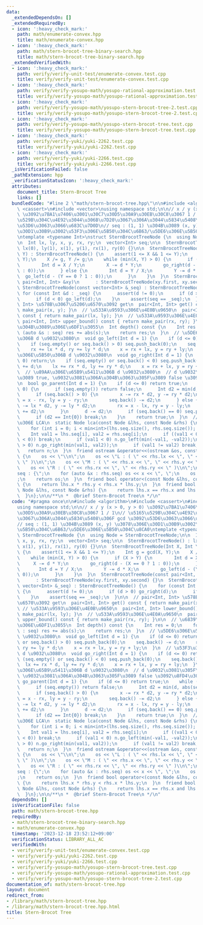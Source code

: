 ```yaml
---
data:
  _extendedDependsOn: []
  _extendedRequiredBy:
  - icon: ':heavy_check_mark:'
    path: math/enumerate-convex.hpp
    title: math/enumerate-convex.hpp
  - icon: ':heavy_check_mark:'
    path: math/stern-brocot-tree-binary-search.hpp
    title: math/stern-brocot-tree-binary-search.hpp
  _extendedVerifiedWith:
  - icon: ':heavy_check_mark:'
    path: verify/verify-unit-test/enumerate-convex.test.cpp
    title: verify/verify-unit-test/enumerate-convex.test.cpp
  - icon: ':heavy_check_mark:'
    path: verify/verify-yosupo-math/yosupo-rational-approximation.test.cpp
    title: verify/verify-yosupo-math/yosupo-rational-approximation.test.cpp
  - icon: ':heavy_check_mark:'
    path: verify/verify-yosupo-math/yosupo-stern-brocot-tree-2.test.cpp
    title: verify/verify-yosupo-math/yosupo-stern-brocot-tree-2.test.cpp
  - icon: ':heavy_check_mark:'
    path: verify/verify-yosupo-math/yosupo-stern-brocot-tree.test.cpp
    title: verify/verify-yosupo-math/yosupo-stern-brocot-tree.test.cpp
  - icon: ':heavy_check_mark:'
    path: verify/verify-yuki/yuki-2262.test.cpp
    title: verify/verify-yuki/yuki-2262.test.cpp
  - icon: ':heavy_check_mark:'
    path: verify/verify-yuki/yuki-2266.test.cpp
    title: verify/verify-yuki/yuki-2266.test.cpp
  _isVerificationFailed: false
  _pathExtension: hpp
  _verificationStatusIcon: ':heavy_check_mark:'
  attributes:
    document_title: Stern-Brocot Tree
    links: []
  bundledCode: "#line 2 \"math/stern-brocot-tree.hpp\"\n\n#include <algorithm>\n#include\
    \ <cassert>\n#include <vector>\nusing namespace std;\n\n// x / y (x > 0, y > 0)\
    \ \u3092\u7BA1\u7406\u3001\u30C7\u30D5\u30A9\u30EB\u30C8\u3067 1 / 1\n// \u5165\
    \u529B\u304C\u4E92\u3044\u306B\u7D20\u3067\u306A\u3044\u5834\u5408\u306F gcd \u3092\
    \u53D6\u3063\u3066\u683C\u7D0D\n// seq : (1, 1) \u304B\u3089 (x, y) \u3078\u306E\
    \u30D1\u30B9\u3002\u53F3\u306E\u5B50\u304C\u6B63/\u5DE6\u306E\u5B50\u304C\u8CA0\
    \ntemplate <typename Int>\nstruct SternBrocotTreeNode {\n  using Node = SternBrocotTreeNode;\n\
    \n  Int lx, ly, x, y, rx, ry;\n  vector<Int> seq;\n\n  SternBrocotTreeNode() :\
    \ lx(0), ly(1), x(1), y(1), rx(1), ry(0) {}\n\n  SternBrocotTreeNode(Int X, Int\
    \ Y) : SternBrocotTreeNode() {\n    assert(1 <= X && 1 <= Y);\n    Int g = gcd(X,\
    \ Y);\n    X /= g, Y /= g;\n    while (min(X, Y) > 0) {\n      if (X > Y) {\n\
    \        Int d = X / Y;\n        X -= d * Y;\n        go_right(d - (X == 0 ? 1\
    \ : 0));\n      } else {\n        Int d = Y / X;\n        Y -= d * X;\n      \
    \  go_left(d - (Y == 0 ? 1 : 0));\n      }\n    }\n  }\n  SternBrocotTreeNode(const\
    \ pair<Int, Int> &xy)\n      : SternBrocotTreeNode(xy.first, xy.second) {}\n \
    \ SternBrocotTreeNode(const vector<Int> &_seq) : SternBrocotTreeNode() {\n   \
    \ for (const Int &d : _seq) {\n      assert(d != 0);\n      if (d > 0) go_right(d);\n\
    \      if (d < 0) go_left(d);\n    }\n    assert(seq == _seq);\n  }\n\n  // pair<Int,\
    \ Int> \u578B\u3067\u5206\u6570\u3092 get\n  pair<Int, Int> get() const { return\
    \ make_pair(x, y); }\n  // \u533A\u9593\u306E\u4E0B\u9650\n  pair<Int, Int> lower_bound()\
    \ const { return make_pair(lx, ly); }\n  // \u533A\u9593\u306E\u4E0A\u9650\n \
    \ pair<Int, Int> upper_bound() const { return make_pair(rx, ry); }\n\n  // \u6839\
    \u304B\u3089\u306E\u6DF1\u3055\n  Int depth() const {\n    Int res = 0;\n    for\
    \ (auto &s : seq) res += abs(s);\n    return res;\n  }\n  // \u5DE6\u306E\u5B50\
    \u306B d \u9032\u3080\n  void go_left(Int d = 1) {\n    if (d <= 0) return;\n\
    \    if (seq.empty() or seq.back() > 0) seq.push_back(0);\n    seq.back() -= d;\n\
    \    rx += lx * d, ry += ly * d;\n    x = rx + lx, y = ry + ly;\n  }\n  // \u53F3\
    \u306E\u5B50\u306B d \u9032\u3080\n  void go_right(Int d = 1) {\n    if (d <=\
    \ 0) return;\n    if (seq.empty() or seq.back() < 0) seq.push_back(0);\n    seq.back()\
    \ += d;\n    lx += rx * d, ly += ry * d;\n    x = rx + lx, y = ry + ly;\n  }\n\
    \  // \u89AA\u306E\u65B9\u5411\u306B d \u9032\u3080\n  // d \u9032\u3081\u305F\
    \u3089 true, \u9032\u3081\u306A\u304B\u3063\u305F\u3089 false \u3092\u8FD4\u3059\
    \n  bool go_parent(Int d = 1) {\n    if (d <= 0) return true;\n    while (d !=\
    \ 0) {\n      if (seq.empty()) return false;\n      Int d2 = min(d, abs(seq.back()));\n\
    \      if (seq.back() > 0) {\n        x -= rx * d2, y -= ry * d2;\n        lx\
    \ = x - rx, ly = y - ry;\n        seq.back() -= d2;\n      } else {\n        x\
    \ -= lx * d2, y -= ly * d2;\n        rx = x - lx, ry = y - ly;\n        seq.back()\
    \ += d2;\n      }\n      d -= d2;\n      if (seq.back() == 0) seq.pop_back();\n\
    \      if (d2 == Int{0}) break;\n    }\n    return true;\n  }\n  // SBT \u4E0A\
    \u306E LCA\n  static Node lca(const Node &lhs, const Node &rhs) {\n    Node n;\n\
    \    for (int i = 0; i < min<int>(lhs.seq.size(), rhs.seq.size()); i++) {\n  \
    \    Int val1 = lhs.seq[i], val2 = rhs.seq[i];\n      if ((val1 < 0) != (val2\
    \ < 0)) break;\n      if (val1 < 0) n.go_left(min(-val1, -val2));\n      if (val1\
    \ > 0) n.go_right(min(val1, val2));\n      if (val1 != val2) break;\n    }\n \
    \   return n;\n  }\n  friend ostream &operator<<(ostream &os, const Node &rhs)\
    \ {\n    os << \"\\n\";\n    os << \"L : ( \" << rhs.lx << \", \" << rhs.ly <<\
    \ \" )\\n\";\n    os << \"M : ( \" << rhs.x << \", \" << rhs.y << \" )\\n\";\n\
    \    os << \"R : ( \" << rhs.rx << \", \" << rhs.ry << \" )\\n\";\n    os << \"\
    seq : {\";\n    for (auto &x : rhs.seq) os << x << \", \";\n    os << \"} \\n\"\
    ;\n    return os;\n  }\n  friend bool operator<(const Node &lhs, const Node &rhs)\
    \ {\n    return lhs.x * rhs.y < rhs.x * lhs.y;\n  }\n  friend bool operator==(const\
    \ Node &lhs, const Node &rhs) {\n    return lhs.x == rhs.x and lhs.y == rhs.y;\n\
    \  }\n};\n\n/**\n *  @brief Stern-Brocot Tree\n */\n"
  code: "#pragma once\n\n#include <algorithm>\n#include <cassert>\n#include <vector>\n\
    using namespace std;\n\n// x / y (x > 0, y > 0) \u3092\u7BA1\u7406\u3001\u30C7\
    \u30D5\u30A9\u30EB\u30C8\u3067 1 / 1\n// \u5165\u529B\u304C\u4E92\u3044\u306B\u7D20\
    \u3067\u306A\u3044\u5834\u5408\u306F gcd \u3092\u53D6\u3063\u3066\u683C\u7D0D\n\
    // seq : (1, 1) \u304B\u3089 (x, y) \u3078\u306E\u30D1\u30B9\u3002\u53F3\u306E\
    \u5B50\u304C\u6B63/\u5DE6\u306E\u5B50\u304C\u8CA0\ntemplate <typename Int>\nstruct\
    \ SternBrocotTreeNode {\n  using Node = SternBrocotTreeNode;\n\n  Int lx, ly,\
    \ x, y, rx, ry;\n  vector<Int> seq;\n\n  SternBrocotTreeNode() : lx(0), ly(1),\
    \ x(1), y(1), rx(1), ry(0) {}\n\n  SternBrocotTreeNode(Int X, Int Y) : SternBrocotTreeNode()\
    \ {\n    assert(1 <= X && 1 <= Y);\n    Int g = gcd(X, Y);\n    X /= g, Y /= g;\n\
    \    while (min(X, Y) > 0) {\n      if (X > Y) {\n        Int d = X / Y;\n   \
    \     X -= d * Y;\n        go_right(d - (X == 0 ? 1 : 0));\n      } else {\n \
    \       Int d = Y / X;\n        Y -= d * X;\n        go_left(d - (Y == 0 ? 1 :\
    \ 0));\n      }\n    }\n  }\n  SternBrocotTreeNode(const pair<Int, Int> &xy)\n\
    \      : SternBrocotTreeNode(xy.first, xy.second) {}\n  SternBrocotTreeNode(const\
    \ vector<Int> &_seq) : SternBrocotTreeNode() {\n    for (const Int &d : _seq)\
    \ {\n      assert(d != 0);\n      if (d > 0) go_right(d);\n      if (d < 0) go_left(d);\n\
    \    }\n    assert(seq == _seq);\n  }\n\n  // pair<Int, Int> \u578B\u3067\u5206\
    \u6570\u3092 get\n  pair<Int, Int> get() const { return make_pair(x, y); }\n \
    \ // \u533A\u9593\u306E\u4E0B\u9650\n  pair<Int, Int> lower_bound() const { return\
    \ make_pair(lx, ly); }\n  // \u533A\u9593\u306E\u4E0A\u9650\n  pair<Int, Int>\
    \ upper_bound() const { return make_pair(rx, ry); }\n\n  // \u6839\u304B\u3089\
    \u306E\u6DF1\u3055\n  Int depth() const {\n    Int res = 0;\n    for (auto &s\
    \ : seq) res += abs(s);\n    return res;\n  }\n  // \u5DE6\u306E\u5B50\u306B d\
    \ \u9032\u3080\n  void go_left(Int d = 1) {\n    if (d <= 0) return;\n    if (seq.empty()\
    \ or seq.back() > 0) seq.push_back(0);\n    seq.back() -= d;\n    rx += lx * d,\
    \ ry += ly * d;\n    x = rx + lx, y = ry + ly;\n  }\n  // \u53F3\u306E\u5B50\u306B\
    \ d \u9032\u3080\n  void go_right(Int d = 1) {\n    if (d <= 0) return;\n    if\
    \ (seq.empty() or seq.back() < 0) seq.push_back(0);\n    seq.back() += d;\n  \
    \  lx += rx * d, ly += ry * d;\n    x = rx + lx, y = ry + ly;\n  }\n  // \u89AA\
    \u306E\u65B9\u5411\u306B d \u9032\u3080\n  // d \u9032\u3081\u305F\u3089 true,\
    \ \u9032\u3081\u306A\u304B\u3063\u305F\u3089 false \u3092\u8FD4\u3059\n  bool\
    \ go_parent(Int d = 1) {\n    if (d <= 0) return true;\n    while (d != 0) {\n\
    \      if (seq.empty()) return false;\n      Int d2 = min(d, abs(seq.back()));\n\
    \      if (seq.back() > 0) {\n        x -= rx * d2, y -= ry * d2;\n        lx\
    \ = x - rx, ly = y - ry;\n        seq.back() -= d2;\n      } else {\n        x\
    \ -= lx * d2, y -= ly * d2;\n        rx = x - lx, ry = y - ly;\n        seq.back()\
    \ += d2;\n      }\n      d -= d2;\n      if (seq.back() == 0) seq.pop_back();\n\
    \      if (d2 == Int{0}) break;\n    }\n    return true;\n  }\n  // SBT \u4E0A\
    \u306E LCA\n  static Node lca(const Node &lhs, const Node &rhs) {\n    Node n;\n\
    \    for (int i = 0; i < min<int>(lhs.seq.size(), rhs.seq.size()); i++) {\n  \
    \    Int val1 = lhs.seq[i], val2 = rhs.seq[i];\n      if ((val1 < 0) != (val2\
    \ < 0)) break;\n      if (val1 < 0) n.go_left(min(-val1, -val2));\n      if (val1\
    \ > 0) n.go_right(min(val1, val2));\n      if (val1 != val2) break;\n    }\n \
    \   return n;\n  }\n  friend ostream &operator<<(ostream &os, const Node &rhs)\
    \ {\n    os << \"\\n\";\n    os << \"L : ( \" << rhs.lx << \", \" << rhs.ly <<\
    \ \" )\\n\";\n    os << \"M : ( \" << rhs.x << \", \" << rhs.y << \" )\\n\";\n\
    \    os << \"R : ( \" << rhs.rx << \", \" << rhs.ry << \" )\\n\";\n    os << \"\
    seq : {\";\n    for (auto &x : rhs.seq) os << x << \", \";\n    os << \"} \\n\"\
    ;\n    return os;\n  }\n  friend bool operator<(const Node &lhs, const Node &rhs)\
    \ {\n    return lhs.x * rhs.y < rhs.x * lhs.y;\n  }\n  friend bool operator==(const\
    \ Node &lhs, const Node &rhs) {\n    return lhs.x == rhs.x and lhs.y == rhs.y;\n\
    \  }\n};\n\n/**\n *  @brief Stern-Brocot Tree\n */\n"
  dependsOn: []
  isVerificationFile: false
  path: math/stern-brocot-tree.hpp
  requiredBy:
  - math/stern-brocot-tree-binary-search.hpp
  - math/enumerate-convex.hpp
  timestamp: '2023-12-18 23:52:12+09:00'
  verificationStatus: LIBRARY_ALL_AC
  verifiedWith:
  - verify/verify-unit-test/enumerate-convex.test.cpp
  - verify/verify-yuki/yuki-2262.test.cpp
  - verify/verify-yuki/yuki-2266.test.cpp
  - verify/verify-yosupo-math/yosupo-stern-brocot-tree.test.cpp
  - verify/verify-yosupo-math/yosupo-rational-approximation.test.cpp
  - verify/verify-yosupo-math/yosupo-stern-brocot-tree-2.test.cpp
documentation_of: math/stern-brocot-tree.hpp
layout: document
redirect_from:
- /library/math/stern-brocot-tree.hpp
- /library/math/stern-brocot-tree.hpp.html
title: Stern-Brocot Tree
---
```


